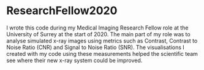 # ResearchFellow2020
I wrote this code during my Medical Imaging Research Fellow role at the University of Surrey at the start of 2020.
The main part of my role was to analyse simulated x-ray images using metrics such as Contrast, 
Contrast to Noise Ratio (CNR) and Signal to Noise Ratio (SNR).
The visualisations I created with my code using these measurements helped the scientific team see 
where their new x-ray system could be improved.

